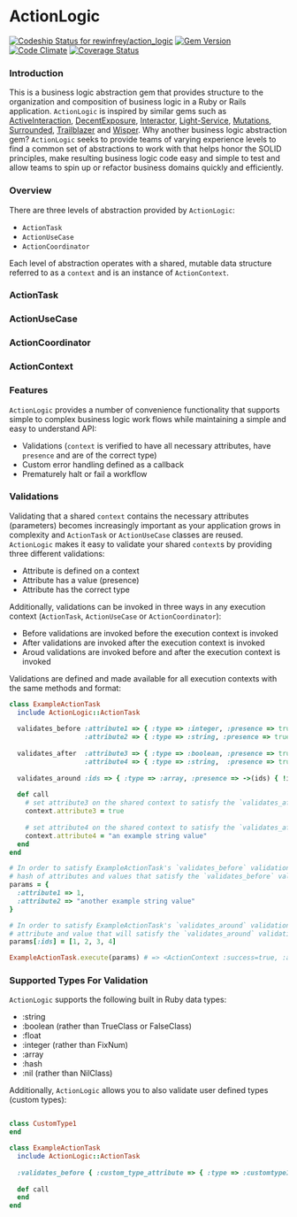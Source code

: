 # ActionLogic

[![Codeship Status for rewinfrey/action_logic](https://codeship.com/projects/7737cf40-6808-0133-84a7-460d97cd31f0/status?branch=master)](https://codeship.com/projects/114179)
[![Gem Version](https://badge.fury.io/rb/action_logic.svg)](https://badge.fury.io/rb/action_logic)
[![Code Climate](https://codeclimate.com/github/rewinfrey/action_logic/badges/gpa.svg)](https://codeclimate.com/github/rewinfrey/action_logic)
[![Coverage Status](https://coveralls.io/repos/rewinfrey/action_logic/badge.svg?branch=master&service=github)](https://coveralls.io/github/rewinfrey/action_logic?branch=master)

### Introduction

This is a business logic abstraction gem that provides structure to the organization and composition of business logic in a Ruby or Rails application. `ActionLogic` is inspired by similar gems such as [ActiveInteraction](https://github.com/orgsync/active_interaction), [DecentExposure](https://github.com/hashrocket/decent_exposure), [Interactor](https://github.com/collectiveidea/interactor), [Light-Service](https://github.com/adomokos/light-service), [Mutations](https://github.com/cypriss/mutations), [Surrounded](https://github.com/saturnflyer/surrounded), [Trailblazer](https://github.com/apotonick/trailblazer) and [Wisper](https://github.com/krisleech/wisper). Why another business logic abstraction gem? `ActionLogic` seeks to provide teams of varying experience levels to find a common set of abstractions to work with that helps honor the SOLID principles, make resulting business logic code easy and simple to test and allow teams to spin up or refactor business domains quickly and efficiently.

### Overview

There are three levels of abstraction provided by `ActionLogic`:

* `ActionTask`
* `ActionUseCase`
* `ActionCoordinator`

Each level of abstraction operates with a shared, mutable data structure referred to as a `context` and is an instance of `ActionContext`.

### ActionTask

### ActionUseCase

### ActionCoordinator

### ActionContext

### Features

`ActionLogic` provides a number of convenience functionality that supports simple to complex business logic work flows while maintaining a simple and easy to understand API:

* Validations (`context` is verified to have all necessary attributes, have `presence` and are of the correct type)
* Custom error handling defined as a callback
* Prematurely halt or fail a workflow

### Validations

Validating that a shared `context` contains the necessary attributes (parameters) becomes increasingly important as your application grows in complexity and `ActionTask` or `ActionUseCase` classes are reused. `ActionLogic` makes it easy to validate your shared `context`s by providing three different validations:

* Attribute is defined on a context
* Attribute has a value (presence)
* Attribute has the correct type

Additionally, validations can be invoked in three ways in any execution context (`ActionTask`, `ActionUseCase` or `ActionCoordinator`):

* Before validations are invoked before the execution context is invoked
* After validations are invoked after the execution context is invoked
* Aroud validations are invoked before and after the execution context is invoked

Validations are defined and made available for all execution contexts with the same methods and format:

```ruby
class ExampleActionTask
  include ActionLogic::ActionTask
  
  validates_before :attribute1 => { :type => :integer, :presence => true },
                   :attribute2 => { :type => :string, :presence => true }
                   
  validates_after  :attribute3 => { :type => :boolean, :presence => true },
                   :attribute4 => { :type => :string,  :presence => true }
  
  validates_around :ids => { :type => :array, :presence => ->(ids) { !ids.empty? } }
  
  def call
    # set attribute3 on the shared context to satisfy the `validates_after` validations
    context.attribute3 = true
    
    # set attribute4 on the shared context to satisfy the `validates_after` validations
    context.attribute4 = "an example string value"
  end
end

# In order to satisfy ExampleActionTask's `validates_before` validations, we must provide an initial
# hash of attributes and values that satisfy the `validates_before` validations:
params = {
  :attribute1 => 1,
  :attribute2 => "another example string value"
}

# In order to satisfy ExampleActionTask's `validates_around` validation, we must provide an initial
# attribute and value that will satisfy the `validates_around` validation:
params[:ids] = [1, 2, 3, 4]

ExampleActionTask.execute(params) # => <ActionContext :success=true, :attribute1=1, :attribute2="another example string value", :attribute3=true, :attribute4="an example string value", :ids=[1,2,3,4] :message="">
```

### Supported Types For Validation

`ActionLogic` supports the following built in Ruby data types:

* :string
* :boolean (rather than TrueClass or FalseClass)
* :float
* :integer (rather than FixNum)
* :array
* :hash
* :nil (rather than NilClass)

Additionally, `ActionLogic` allows you to also validate user defined types (custom types):

```ruby

class CustomType1
end

class ExampleActionTask
  include ActionLogic::ActionTask
  
  :validates_before { :custom_type_attribute => { :type => :customtype1 } }
  
  def call
  end
end
```
